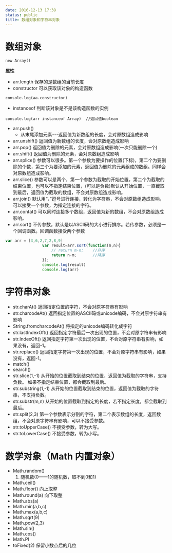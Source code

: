 ```yaml
---
date: 2016-12-13 17:38
status: public
title: 数组对象和字符串对象
---
```


# 数组对象
```javasctipt
new Array()
```
**属性**  
* arr.length  保存的是数组的当前长度
* constructor  可以获取该对象的构造函数
```javasctipt
console.log(aa.constructor)
```
* instanceof  判断该对象是不是该构造函数的实例
```javasctipt
console.log(arr instanceof Array)  //返回值boolean
```
* arr.push()   
    * 从末尾添加元素---返回值为新数组的长度，会对原数组造成影响
* arr.unshift()  返回值为新数组的长度，会对原数组造成影响
* arr.pop()      返回值为删除的元素，会对原数组造成影响(一次只能删除一个)
* arr.shift()      返回值为删除的元素，会对原数组造成影响
* arr.splice()      参数可以很多。第一个参数为要操作的位置(下标)，第二个为要删除的个数，第三个为要添加的元素，返回值为删除的元素组成的数组。同样会对原数组造成影响。
* arr.slice()      参数可以是两个，第一个参数为截取的开始位置，第二个为截取的结束位置，也可以不指定结束位置，(可以是负数)默认从开始位置，一直截取到最后，返回值为截取的数组，不会对原数组造成影响。
* arr.join()      默认用“，”逗号进行连接，转化为字符串，不会对原数组造成影响，可以接受一个参数，为指定连接的字符。
* arr.contat()      可以同时连接多个数组，返回值为新的数组，不会对原数组造成影响。
* arr.sort()      不传参数，默认是以ASCII码的大小进行排序。若传参数，必须是一个回调函数。回调函数接受两个参数
```javascript
var arr = [3,6,2,7,2,8,9]
				var result=arr.sort(function(m,n){
					// return m-n;    //升序
					return n-m;       //降序
				});
				console.log(result)
				console.log(arr)
```
# 字符串对象
* str.charAt() 返回指定位置的字符，不会对原字符串有影响
* str.charcodeAt() 返回指定位置的ASCII码或unicode编码，不会对原字符串有影响
* String.fromcharcodeAt() 将指定的unicode编码转化成字符
* str.lastIndexOft() 返回指定字符最后一次出现的位置，不会对原字符串有影响
* str.IndexOft() 返回指定字符第一次出现的位置，不会对原字符串有影响，如果没有，返回-1。
* str.replace() 返回指定字符第一次出现的位置，不会对原字符串有影响，如果没有，返回-1。
* match()
* search()
* str.slice(1,-1)    从开始的位置截取到结束的位置，返回值为截取的字符串，支持负数。
如果不指定结束位置，都会截取到最后。
* str.substring(1,-1)    从开始的位置截取到结束的位置，返回值为截取的字符串，不支持负数。
* str.substr(m,n)    从开始的位置截取到指定的长度，若不指定长度，都会截取到最后。
* str.split(2,3)    第一个参数表示分割的字符，第二个表示数组的长度，返回数组，不会对原字符串有影响，可以不接受参数。
* str.toUpperCase() 不接受参数，转为大写。
* str.toLowerCase() 不接受参数，转为小写。

# 数学对象（Math  内置对象）
* Math.random() 
   1. 随机数(0——1的随机数，取不到0和1)
* Math.ceil()
* Math.floor() 向上取整
* Math.round(a) 向下取整
* Math.abs(a)
* Math.min(a,b,c)   
* Math.max(a,b,c)
* Math.sqrt(9)
* Math.pow(2,3)
* Math.sin()
* Math.cos()
* Math.PI
* toFixed(2) 保留小数点后的几位